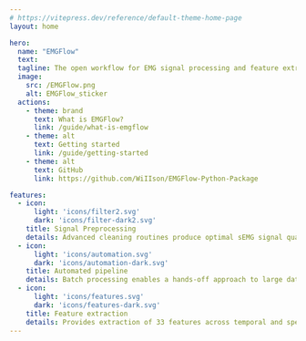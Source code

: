 ```yaml
---
# https://vitepress.dev/reference/default-theme-home-page
layout: home

hero:
  name: "EMGFlow"
  text: 
  tagline: The open workflow for EMG signal processing and feature extraction
  image:
    src: /EMGFlow.png
    alt: EMGFlow_sticker
  actions:
    - theme: brand
      text: What is EMGFlow?
      link: /guide/what-is-emgflow
    - theme: alt
      text: Getting started
      link: /guide/getting-started
    - theme: alt
      text: GitHub
      link: https://github.com/WiIIson/EMGFlow-Python-Package

features:
  - icon: 
      light: 'icons/filter2.svg'
      dark: 'icons/filter-dark2.svg'
    title: Signal Preprocessing
    details: Advanced cleaning routines produce optimal sEMG signal quality
  - icon: 
      light: 'icons/automation.svg'
      dark: 'icons/automation-dark.svg'
    title: Automated pipeline
    details: Batch processing enables a hands-off approach to large datasets
  - icon: 
      light: 'icons/features.svg'
      dark: 'icons/features-dark.svg'
    title: Feature extraction
    details: Provides extraction of 33 features across temporal and spectral domains
---
```


